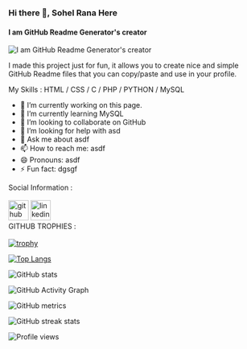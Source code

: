### Hi there 👋, Sohel Rana Here
#### I am GitHub Readme Generator's creator
![I am GitHub Readme Generator's creator](https://arturssmirnovs.github.io/github-profile-readme-generator/images/banner.png)

I made this project just for fun, it allows you to create nice and simple GitHub Readme files that you can copy/paste and use in your profile.

My Skills : HTML / CSS / C / PHP / PYTHON / MySQL

- 🔭 I’m currently working on this page. 
- 🌱 I’m currently learning MySQL 
- 👯 I’m looking to collaborate on GitHub 
- 🤔 I’m looking for help with asd 
- 💬 Ask me about asdf 
- 📫 How to reach me: asdf 
- 😄 Pronouns: asdf 
- ⚡ Fun fact: dgsgf 

Social Information : <br> <br>
[<img src='https://cdn.jsdelivr.net/npm/simple-icons@3.0.1/icons/github.svg' alt='github' height='40'>](https://github.com/ranasksohel)  [<img src='https://cdn.jsdelivr.net/npm/simple-icons@3.0.1/icons/linkedin.svg' alt='linkedin' height='40'>](https://www.linkedin.com/in/linkedin.com/in/sk-sohel-rana//) 
<br>
GITHUB TROPHIES : <br> <br>
[![trophy](https://github-profile-trophy.vercel.app/?username=ranasksohel)](https://github.com/ryo-ma/github-profile-trophy) <br>


[![Top Langs](https://github-readme-stats.vercel.app/api/top-langs/?username=ranasksohel)](https://github.com/anuraghazra/github-readme-stats)

![GitHub stats](https://github-readme-stats.vercel.app/api?username=ranasksohel&show_icons=true)  

![GitHub Activity Graph](https://activity-graph.herokuapp.com/graph?username=ranasksohel)  

![GitHub metrics](https://metrics.lecoq.io/ranasksohel)  

![GitHub streak stats](https://streak-stats.demolab.com/?user=ranasksohel)  

![Profile views](https://gpvc.arturio.dev/ranasksohel)  
